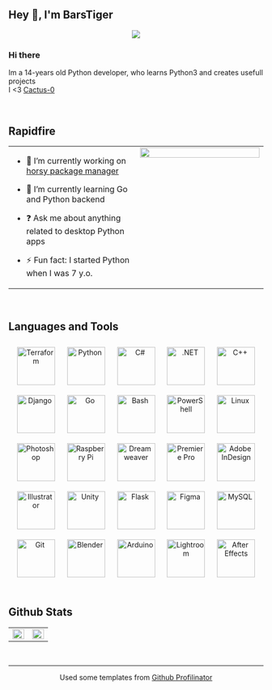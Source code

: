 ## Hey 👋, I'm BarsTiger  
  

<div align="center">
<img src="https://i.pinimg.com/originals/4a/32/ef/4a32ef914876d526436eb7d5e6991af4.gif" align="center" height="" width="" />
</div>  
  



### Hi there  
Im a 14-years old Python developer, who learns Python3 and creates usefull projects  
I <3 [Cactus-0](https://github.com/Cactus-0)

<br/>  


## Rapidfire  
<table><tr><td valign="top" width="50%">

- 🔭 I’m currently working on [horsy package manager](https://github.com/horsy-ml/)  
  

- 🌱 I’m currently learning Go and Python backend  
  

- ❓ Ask me about anything related to desktop Python apps  
  

- ⚡ Fun fact: I started Python when I was 7 y.o.  


</td><td valign="top" width="50%">

<div align="center">
<img src="https://c.tenor.com/vsueP0ISyccAAAAC/death-note-death-note-l.gif" align="center" style="width: 100%" />
</div>  


</td></tr></table>  

<br/>  


## Languages and Tools  
<div align="center">  
<img style="margin: 10px" src="https://profilinator.rishav.dev/skills-assets/terraformio-icon.svg" alt="Terraform" height="75" />  
<img style="margin: 10px" src="https://profilinator.rishav.dev/skills-assets/python-original.svg" alt="Python" height="75" />  
<img style="margin: 10px" src="https://profilinator.rishav.dev/skills-assets/csharp-original.svg" alt="C#" height="75" />  
<img style="margin: 10px" src="https://profilinator.rishav.dev/skills-assets/dot-net-original-wordmark.svg" alt=".NET" height="75" />  
<img style="margin: 10px" src="https://profilinator.rishav.dev/skills-assets/cplusplus-original.svg" alt="C++" height="75" />  
<img style="margin: 10px" src="https://profilinator.rishav.dev/skills-assets/django-original.svg" alt="Django" height="75" />  
<img style="margin: 10px" src="https://profilinator.rishav.dev/skills-assets/go-original.svg" alt="Go" height="75" />  
<img style="margin: 10px" src="https://profilinator.rishav.dev/skills-assets/gnu_bash-icon.svg" alt="Bash" height="75" />  
<img style="margin: 10px" src="https://profilinator.rishav.dev/skills-assets/powershell.png" alt="PowerShell" height="75" />  
<img style="margin: 10px" src="https://profilinator.rishav.dev/skills-assets/linux-original.svg" alt="Linux" height="75" />  
<img style="margin: 10px" src="https://profilinator.rishav.dev/skills-assets/photoshop-plain.svg" alt="Photoshop" height="75" />  
<img style="margin: 10px" src="https://profilinator.rishav.dev/skills-assets/raspberrypi.png" alt="Raspberry Pi" height="75" />  
<img style="margin: 10px" src="https://profilinator.rishav.dev/skills-assets/adobedreamweaver.png" alt="Dreamweaver " height="75" />  
<img style="margin: 10px" src="https://profilinator.rishav.dev/skills-assets/adobepremierepro.png" alt="Premiere Pro" height="75" />  
<img style="margin: 10px" src="https://profilinator.rishav.dev/skills-assets/adobeindesign.svg" alt="Adobe InDesign" height="75" />  
<img style="margin: 10px" src="https://profilinator.rishav.dev/skills-assets/adobe_illustrator-icon.svg" alt="Illustrator" height="75" />  
<img style="margin: 10px" src="https://profilinator.rishav.dev/skills-assets/unity.png" alt="Unity" height="75" />  
<img style="margin: 10px" src="https://profilinator.rishav.dev/skills-assets/flask.png" alt="Flask" height="75" />  
<img style="margin: 10px" src="https://profilinator.rishav.dev/skills-assets/figma-icon.svg" alt="Figma" height="75" />  
<img style="margin: 10px" src="https://profilinator.rishav.dev/skills-assets/mysql-original-wordmark.svg" alt="MySQL" height="75" />  
<img style="margin: 10px" src="https://profilinator.rishav.dev/skills-assets/git-scm-icon.svg" alt="Git" height="75" />  
<img style="margin: 10px" src="https://profilinator.rishav.dev/skills-assets/blender_community_badge_white.svg" alt="Blender" height="75" />  
<img style="margin: 10px" src="https://profilinator.rishav.dev/skills-assets/arduino.png" alt="Arduino" height="75" />  
<img style="margin: 10px" src="https://profilinator.rishav.dev/skills-assets/lightroom.png" alt="Lightroom" height="75" />  
<img style="margin: 10px" src="https://profilinator.rishav.dev/skills-assets/aftereffects.png" alt="After Effects" height="75" />  
</div>  

<br/>  


## Github Stats  
<table><tr><td valign="top" width="50%">

<img src="https://github-readme-stats.vercel.app/api?username=BarsTiger&show_icons=true&count_private=true&hide_border=true" align="left" style="width: 100%" />

</td><td valign="top" width="50%">

<img src="https://github-readme-stats.vercel.app/api/top-langs/?username=BarsTiger&hide_border=true&layout=compact" align="left" style="width: 100%" />

</td></tr></table>
<br />

----
<div align="center">Used some templates from <a href="https://profilinator.rishav.dev/" target="_blank">Github Profilinator</a></div>
